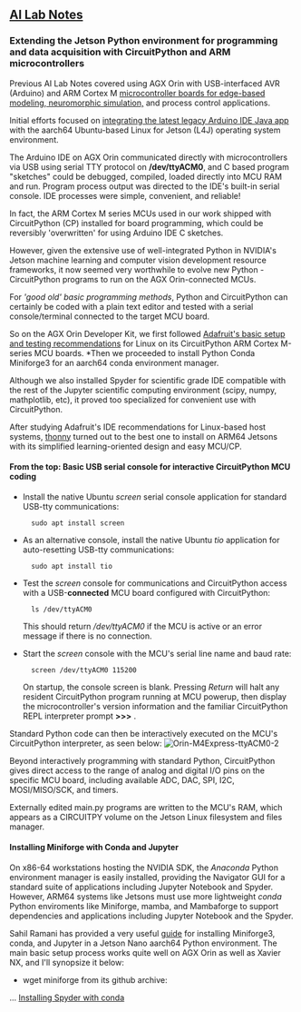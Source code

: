 ## <u>AI Lab Notes</u>

### Extending the Jetson Python environment for programming and data acquisition with CircuitPython and ARM microcontrollers

Previous AI Lab Notes covered using AGX Orin with USB-interfaced AVR (Arduino) and ARM Cortex M [microcontroller boards for edge-based modeling, neuromorphic simulation,](https://github.com/rtrelease/Jetson-Symbolics/blob/main/M4_Controller-CorticalMicrocircuitLayout.md) and process control applications.

Initial efforts focused on [integrating the latest legacy Arduino IDE Java app](https://github.com/rtrelease/Jetson-Symbolics/blob/main/Arduino2.md) with the aarch64 Ubuntu-based Linux for Jetson (L4J) operating system environment.  

The Arduino IDE on AGX Orin communicated directly with microcontrollers via USB using serial TTY protocol on **/dev/ttyACM0**, and C based program "sketches" could be debugged, compiled, loaded directly into MCU RAM and run. Program process output was directed to the IDE's built-in serial console. IDE processes were simple, convenient, and reliable!

In fact, the ARM Cortex M series MCUs used in our work shipped with CircuitPython (CP) installed for board programming, which could be reversibly 'overwritten' for using Arduino IDE C sketches.

However, given the extensive use of well-integrated Python in NVIDIA's Jetson machine learning and computer vision development resource frameworks, it now seemed very worthwhile to evolve new Python - CircuitPython programs to run on the AGX Orin-connected MCUs.

For *'good old' basic programming methods*, Python and CircuitPython can certainly be coded with a plain text editor and tested with a serial console/terminal connected to the target MCU board.  

So on the AGX Orin Developer Kit, we first followed [Adafruit's basic setup and testing recommendations](https://learn.adafruit.com/welcome-to-circuitpython/advanced-serial-console-on-linux) for Linux on its CircuitPython ARM Cortex M-series MCU boards. *Then we proceeded to install Python Conda Miniforge3 for an aarch64 conda environment manager.  

Although we also installed Spyder for scientific grade IDE compatible with the rest of the Jupyter scientific computing environment (scipy, numpy, mathplotlib, etc), it proved too specialized for convenient use with CircuitPython. 

After studying Adafruit's IDE recommendations for Linux-based host systems, [thonny](https://thonny.org/) turned out to the best one to install on ARM64 Jetsons with its simplified learning-oriented design and easy MCU/CP.

#### From the top: Basic USB serial console for interactive CircuitPython MCU coding

- Install the native Ubuntu *screen* serial console application for standard USB-tty communications:

		sudo apt install screen

- As an alternative console, install the native Ubuntu *tio* application for auto-resetting USB-tty communications:

		sudo apt install tio

- Test the *screen* console for communications and CircuitPython access with a USB-**connected** MCU board configured with CircuitPython:

		ls /dev/ttyACM0
  This should return */dev/ttyACM0* if the MCU is active or an error message if there is no connection.

  
- Start the *screen* console with the MCU's serial line name and baud rate:

		screen /dev/ttyACM0 115200
  On startup, the console screen is blank.  Pressing *Return* will halt any resident CircuitPython program running at MCU powerup, then display the microcontroller's version information and the familiar CircuitPython REPL interpreter prompt **>>>** .  

Standard Python code can then be interactively executed on the MCU's CircuitPython interpreter, as seen below:
![Orin-M4Express-ttyACM0-2](https://github.com/rtrelease/Jetson-Symbolics-Neuromorphics/assets/71346897/eb6c09e1-3e39-486a-83ae-b3218458583b)

Beyond interactively programming with standard Python, CircuitPython gives direct access to the range of analog and digital I/O pins on the specific MCU board, including available ADC, DAC, SPI, I2C, MOSI/MISO/SCK, and timers.

Externally edited main.py programs are written to the MCU's RAM, which appears as a CIRCUITPY volume on the Jetson Linux filesystem and files manager.

#### Installing Miniforge with Conda and Jupyter

On x86-64 workstations hosting the NVIDIA SDK, the *Anaconda* Python environment manager is easily installed, providing the Navigator GUI for a standard suite of applications including Jupyter Notebook and Spyder.  However, ARM64 systems like Jetsons must use more lightweight *conda* Python enviroments like Miniforge, mamba, and Mambaforge to support dependencies and applications including Jupyter Notebook and the Spyder.

Sahil Ramani has provided a very useful [guide](https://www.sahilramani.com/2021/11/how-to-setup-python3-and-jupyter-notebook-on-jetson-nano-faster/) for installing Miniforge3, conda, and Jupyter in a Jetson Nano aarch64 Python environment.  The main basic setup process works quite well on AGX Orin as well as Xavier NX, and I'll synopsize it below:

- wget miniforge from its github archive:
  
...
[Installing Spyder with conda](https://docs.spyder-ide.org/current/installation.html#install-conda)
